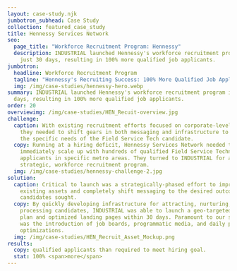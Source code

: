 ```yaml
---
layout: case-study.njk
jumbotron_subhead: Case Study
collection: featured_case_study
title: Hennessy Services Network
seo:
  page_title: "Workforce Recruitment Program: Hennessy"
  description: INDUSTRIAL launched Hennessy's workforce recruitment program in
    just 30 days, resulting in 100% more qualified job applicants.
jumbotron:
  headline: Workforce Recruitment Program
  tagline: "Hennessy's Recruiting Success: 100% More Qualified Job Applicants"
  img: /img/case-studies/hennessy-hero.webp
summary: INDUSTRIAL launched Hennessy's workforce recruitment program in just 30
  days, resulting in 100% more qualified job applicants.
order: 20
overviewimg: /img/case-studies/HEN_Recuit-overview.jpg
challenge:
  caption: With existing recruitment efforts focused on corporate-level positions,
    they needed to shift gears in both messaging and infrastructure to support
    the specific needs of the Field Service Tech candidate.
  copy: Running at a hiring deficit, Hennessy Services Network needed to
    immediately scale up with hundreds of qualified Field Service Technician
    applicants in specific metro areas. They turned to INDUSTRIAL for a
    strategic, workforce recruitment program.
  img: /img/case-studies/hennessy-challenge-2.jpg
solution:
  caption: Critical to launch was a strategically-phased effort to improve
    existing assets and completely shift messaging to the desired outcome
    candidates sought.
  copy: By quickly developing infrastructure for attracting, nurturing, and
    processing candidates, INDUSTRIAL was able to launch a geo-targeted media
    plan and optimized landing pages within 30 days. Paramount to our success
    was the introduction of job boards, programmatic media, and daily placement
    optimizations.
  img: /img/case-studies/HEN_Recruit_Asset_Mockup.png
results:
  copy: qualified applicants than required to meet hiring goal.
  stat: 100% <span>more</span>
---
```

